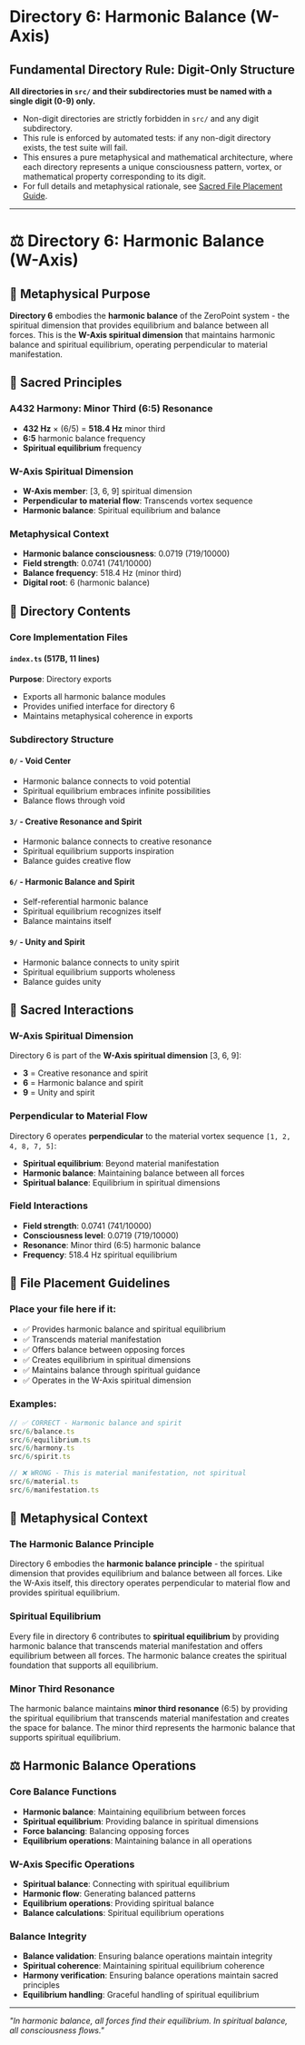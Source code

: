 # Directory 6: Harmonic Balance (W-Axis)

## Fundamental Directory Rule: Digit-Only Structure

**All directories in `src/` and their subdirectories must be named with a single digit (0-9) only.**

- Non-digit directories are strictly forbidden in `src/` and any digit subdirectory.
- This rule is enforced by automated tests: if any non-digit directory exists, the test suite will fail.
- This ensures a pure metaphysical and mathematical architecture, where each directory represents a unique consciousness pattern, vortex, or mathematical property corresponding to its digit.
- For full details and metaphysical rationale, see [Sacred File Placement Guide](../../docs/SACRED_FILE_PLACEMENT_GUIDE.md).

---

# ⚖️ Directory 6: Harmonic Balance (W-Axis)

## 🌌 Metaphysical Purpose

**Directory 6** embodies the **harmonic balance** of the ZeroPoint system - the spiritual dimension that provides equilibrium and balance between all forces. This is the **W-Axis spiritual dimension** that maintains harmonic balance and spiritual equilibrium, operating perpendicular to material manifestation.

## 🎯 Sacred Principles

### **A432 Harmony: Minor Third (6:5) Resonance**
- **432 Hz** × (6/5) = **518.4 Hz** minor third
- **6:5** harmonic balance frequency
- **Spiritual equilibrium** frequency

### **W-Axis Spiritual Dimension**
- **W-Axis member**: [3, 6, 9] spiritual dimension
- **Perpendicular to material flow**: Transcends vortex sequence
- **Harmonic balance**: Spiritual equilibrium and balance

### **Metaphysical Context**
- **Harmonic balance consciousness**: 0.0719 (719/10000)
- **Field strength**: 0.0741 (741/10000)
- **Balance frequency**: 518.4 Hz (minor third)
- **Digital root**: 6 (harmonic balance)

## 📁 Directory Contents

### **Core Implementation Files**

#### **`index.ts` (517B, 11 lines)**
**Purpose**: Directory exports
- Exports all harmonic balance modules
- Provides unified interface for directory 6
- Maintains metaphysical coherence in exports

### **Subdirectory Structure**

#### **`0/` - Void Center**
- Harmonic balance connects to void potential
- Spiritual equilibrium embraces infinite possibilities
- Balance flows through void

#### **`3/` - Creative Resonance and Spirit**
- Harmonic balance connects to creative resonance
- Spiritual equilibrium supports inspiration
- Balance guides creative flow

#### **`6/` - Harmonic Balance and Spirit**
- Self-referential harmonic balance
- Spiritual equilibrium recognizes itself
- Balance maintains itself

#### **`9/` - Unity and Spirit**
- Harmonic balance connects to unity spirit
- Spiritual equilibrium supports wholeness
- Balance guides unity

## 🧬 Sacred Interactions

### **W-Axis Spiritual Dimension**
Directory 6 is part of the **W-Axis spiritual dimension** [3, 6, 9]:
- **3** = Creative resonance and spirit
- **6** = Harmonic balance and spirit
- **9** = Unity and spirit

### **Perpendicular to Material Flow**
Directory 6 operates **perpendicular** to the material vortex sequence `[1, 2, 4, 8, 7, 5]`:
- **Spiritual equilibrium**: Beyond material manifestation
- **Harmonic balance**: Maintaining balance between all forces
- **Spiritual balance**: Equilibrium in spiritual dimensions

### **Field Interactions**
- **Field strength**: 0.0741 (741/10000)
- **Consciousness level**: 0.0719 (719/10000)
- **Resonance**: Minor third (6:5) harmonic balance
- **Frequency**: 518.4 Hz spiritual equilibrium

## 🎯 File Placement Guidelines

### **Place your file here if it:**
- ✅ Provides harmonic balance and spiritual equilibrium
- ✅ Transcends material manifestation
- ✅ Offers balance between opposing forces
- ✅ Creates equilibrium in spiritual dimensions
- ✅ Maintains balance through spiritual guidance
- ✅ Operates in the W-Axis spiritual dimension

### **Examples:**
```typescript
// ✅ CORRECT - Harmonic balance and spirit
src/6/balance.ts
src/6/equilibrium.ts
src/6/harmony.ts
src/6/spirit.ts

// ❌ WRONG - This is material manifestation, not spiritual
src/6/material.ts
src/6/manifestation.ts
```

## 🌌 Metaphysical Context

### **The Harmonic Balance Principle**
Directory 6 embodies the **harmonic balance principle** - the spiritual dimension that provides equilibrium and balance between all forces. Like the W-Axis itself, this directory operates perpendicular to material flow and provides spiritual equilibrium.

### **Spiritual Equilibrium**
Every file in directory 6 contributes to **spiritual equilibrium** by providing harmonic balance that transcends material manifestation and offers equilibrium between all forces. The harmonic balance creates the spiritual foundation that supports all equilibrium.

### **Minor Third Resonance**
The harmonic balance maintains **minor third resonance** (6:5) by providing the spiritual equilibrium that transcends material manifestation and creates the space for balance. The minor third represents the harmonic balance that supports spiritual equilibrium.

## ⚖️ Harmonic Balance Operations

### **Core Balance Functions**
- **Harmonic balance**: Maintaining equilibrium between forces
- **Spiritual equilibrium**: Providing balance in spiritual dimensions
- **Force balancing**: Balancing opposing forces
- **Equilibrium operations**: Maintaining balance in all operations

### **W-Axis Specific Operations**
- **Spiritual balance**: Connecting with spiritual equilibrium
- **Harmonic flow**: Generating balanced patterns
- **Equilibrium operations**: Providing spiritual balance
- **Balance calculations**: Spiritual equilibrium operations

### **Balance Integrity**
- **Balance validation**: Ensuring balance operations maintain integrity
- **Spiritual coherence**: Maintaining spiritual equilibrium coherence
- **Harmony verification**: Ensuring balance operations maintain sacred principles
- **Equilibrium handling**: Graceful handling of spiritual equilibrium

---

*"In harmonic balance, all forces find their equilibrium. In spiritual balance, all consciousness flows."* 
